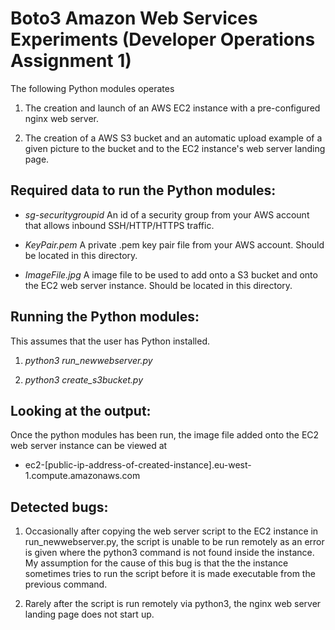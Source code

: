 # Boto3 Amazon Web Services Experiments (Developer Operations Assignment 1)
The following Python modules operates

1) The creation and launch of an AWS EC2 instance with a pre-configured nginx web server.

2) The creation of a AWS S3 bucket and an automatic upload example of a given picture to the bucket and to the EC2 instance's web server landing page.

## Required data to run the Python modules:

- *sg-securitygroupid* An id of a security group from your AWS account that allows inbound SSH/HTTP/HTTPS traffic.

- *KeyPair.pem* A private .pem key pair file from your AWS account. Should be located in this directory.

- *ImageFile.jpg* A image file to be used to add onto a S3 bucket and onto the EC2 web server instance. Should be located in this directory.

## Running the Python modules:
This assumes that the user has Python installed.

1) *python3 run_newwebserver.py*

2) *python3 create_s3bucket.py*

## Looking at the output:
Once the python modules has been run, the image file added onto the EC2 web server instance can be viewed at

- ec2-[public-ip-address-of-created-instance].eu-west-1.compute.amazonaws.com

## Detected bugs:

1) Occasionally after copying the web server script to the EC2 instance in run_newwebserver.py, the script is unable to be run remotely as an error is given where the python3 command is not found inside the instance.
My assumption for the cause of this bug is that the the instance sometimes tries to run the script before it is made executable from the previous command.

2) Rarely after the script is run remotely via python3, the nginx web server landing page does not start up.
